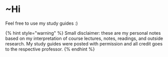# ~Hi

Feel free to use my study guides :\) 

{% hint style="warning" %}
Small disclaimer: these are my personal notes based on my interpretation of course lectures, notes, readings, and outside research. My study guides were posted with permission and all credit goes to the respective professor. 
{% endhint %}



